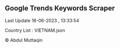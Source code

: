 

## Google Trends Keywords Scraper 
 
Last Update 18-06-2023 , 13:33:54

Country List :
VIETNAM.json



© Abdul Muttaqin 
